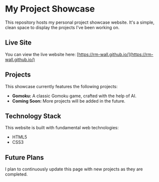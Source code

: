 # My Project Showcase

This repository hosts my personal project showcase website. It's a simple, clean space to display the projects I've been working on.

## Live Site

You can view the live website here: [https://rm-wall.github.io/](https://rm-wall.github.io/)

## Projects

This showcase currently features the following projects:

*   **Gomoku:** A classic Gomoku game, crafted with the help of AI.
*   **Coming Soon:** More projects will be added in the future.

## Technology Stack

This website is built with fundamental web technologies:

*   HTML5
*   CSS3

## Future Plans

I plan to continuously update this page with new projects as they are completed.
